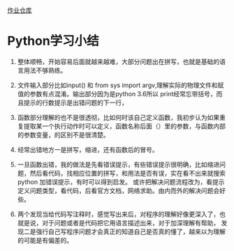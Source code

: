 [作业仓库](https://github.com/nanshanpai/Py104)

# Python学习小结

1. 整体顺畅，开始容易后面就越来越难，大部分问题出在拼写，也就是基础的语言用法不够熟练。

2. 文件输入部分比如input() 和 from sys import argv,理解实际的物理文件和赋值的参数有点混淆。输出部分因为是python 3.6所以 print经常忘带括号，而且提示的行数提示是出错问题的下一行，

3. 函数部分理解的也不是很透彻，比如何时该自己定义函数，我初步认为如果重复提取某一个执行动作时可以定义，函数名称后面（）里的参数，与函数内部的参数变量，的区别不是很清楚。

4. 经常出错地方一是拼写，缩进，还有函数后的冒号。

5. 一旦函数出错，我的做法是先看错误提示，有些错误提示很明确，比如缩进问题，然后看代码，找相应位置的拼写，和用法是否有误，实在看不出来就搜索 python 加错误提示，有时可以得到启发。
或许把解决问题流程改为，看提示定义问题类型，看代码，后看官方文档，网络求助。由内而外的解决问题会好些。

6. 两个发现当给代码写注释时，感觉写出来后，对程序的理解好像更深入了，也就是说，对于问题或者是代码把它用语言描述出来，对于加深理解有帮助，  发现二是强行自己写程序问题才会真正的知道自己是否真的懂了，越来以为理解的可能是有偏差的。